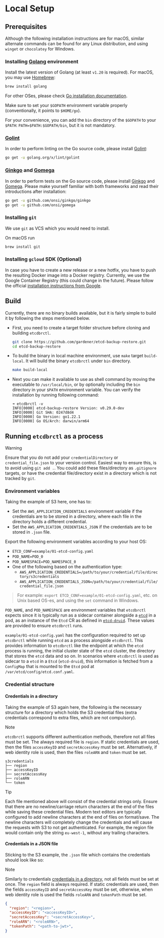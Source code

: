 # Local Setup

## Prerequisites

Although the following installation instructions are for macOS, similar alternate commands can be found for any Linux distribution, and using `winget` or `chocolatey` for Windows.

### Installing [Golang](https://golang.org/) environment

Install the latest version of Golang (at least `v1.20` is required). For macOS, you may use [Homebrew](https://brew.sh/):

```sh
brew install golang
```

For other OSes, please check [Go installation documentation](https://golang.org/doc/install).

Make sure to set your `$GOPATH` environment variable properly (conventionally, it points to `$HOME/go`).

For your convenience, you can add the `bin` directory of the `$GOPATH` to your `$PATH`: `PATH=$PATH:$GOPATH/bin`, but it is not mandatory.

### [Golint](https://github.com/golang/lint)

In order to perform linting on the Go source code, please install [Golint](https://github.com/golang/lint):

```bash
go get -u golang.org/x/lint/golint
```

### [Ginkgo](https://onsi.github.io/ginkgo/) and [Gomega](https://onsi.github.io/gomega/)

In order to perform tests on the Go source code, please install [Ginkgo](https://onsi.github.io/ginkgo/) and [Gomega](http://onsi.github.io/gomega/). Please make yourself familiar with both frameworks and read their introductions after installation:

```bash
go get -u github.com/onsi/ginkgo/ginkgo
go get -u github.com/onsi/gomega
```

### Installing `git`

We use `git` as VCS which you would need to install.

On macOS run

```sh
brew install git
```

### Installing `gcloud` SDK (Optional)

In case you have to create a new release or a new hotfix, you have to push the resulting Docker image into a Docker registry. Currently, we use the Google Container Registry (this could change in the future). Please follow the official [installation instructions from Google](https://cloud.google.com/sdk/downloads).

## Build

Currently, there are no binary builds available, but it is fairly simple to build it by following the steps mentioned below.

* First, you need to create a target folder structure before cloning and building `etcdbrctl`.

    ```sh
    git clone https://github.com/gardener/etcd-backup-restore.git
    cd etcd-backup-restore
    ```

* To build the binary in local machine environment, use `make` target `build-local`. It will build the binary `etcdbrctl` under `bin` directory.

    ```sh
    make build-local
    ```

* Next you can make it available to use as shell command by moving the executable to `/usr/local/bin`, or by optionally including the `bin` directory in your `$PATH` environment variable.
You can verify the installation by running following command:

    ```console
    ➜ etcdbrctl -v
    INFO[0000] etcd-backup-restore Version: v0.29.0-dev
    INFO[0000] Git SHA: 0247d8d4
    INFO[0000] Go Version: go1.22.1
    INFO[0000] Go OS/Arch: darwin/arm64
    ```

## Running `etcdbrctl` as a process

> [!WARNING]
> Ensure that you do not add your `credentialDirectory` or `credential_file.json` to your version control. Easiest way to ensure this, is to avoid using `git add .`. You could add these files/directory as `.gitignore` targets, or have the credential file/directory exist in a directory which is not tracked by `git`.

### Environment variables

Taking the example of S3 here, one has to:

* Set the `AWS_APPLICATION_CREDENTIALS` environment variable if the credentials are to be stored in a directory, where each file in the directory holds a different credential.
* Set the `AWS_APPLICATION_CREDENTIALS_JSON` if the credentials are to be stored in `.json` file.

Export the following environment variables according to your host OS:

* `ETCD_CONF=example/01-etcd-config.yaml`
* `POD_NAME=POD_0`
* `POD_NAMESPACE=POD_NAMESPACE_0`
* One of the following based on the authentication type:
  * `AWS_APPLICATION_CREDENTIALS=/path/to/your/credential/file/directory/s3credentials`
  * `AWS_APPLICATION_CREDENTIALS_JSON=/path/to/your/credential/file/credential_file.json`

> For example: `export ETCD_CONF=example/01-etcd-config.yaml`, etc. on Unix based OS-es, and using the `set` command in Windows.

`POD_NAME`, and `POD_NAMESPACE` are environment variables that `etcdbrctl` expects since it is typically run as a sidecar container alongside a [`etcd`](https://github.com/gardener/etcd-wrapper) in a pod, as an instance of the `Etcd` CR as defined in [`etcd-druid`](https://github.com/gardener/etcd-druid). These values are provided to ensure `etcdbrctl` runs.

`example/01-etcd-config.yaml` has the configuration required to set up `etcdbrctl` while running `etcd` as a process alongside `etcdbrctl`. This provides information to `etcdbrctl` like the endpoint at which the `etcd` process is running, the initial cluster state of the `etcd` cluster, the directory that stores the `etcd` data and so on. In scenarios where `etcdbrctl` is used as sidecar to a `etcd` in a `Etcd` (`etcd-druid`), this information is fetched from a `ConfigMap` that is mounted to the `Etcd` pod at `/var/etcd/config/etcd.conf.yaml`.

### Credential structure

#### Credentials in a directory

Taking the example of S3 again here, the following is the necessary structure for a directory which holds the S3 credential files (extra credentials correspond to extra files, which are not compulsory).

> [!NOTE]
> `etcdbrctl` supports different authentication methods, therefore not all files must be set. The always required file is `region`.
> If static credentials are used, then the files `accessKeyID` and `secretAccessKey` must be set.
> Alternatively, if web identity role is used, then the files `roleARN` and `token` must be set.

```console
s3credentials
├── region
├── accessKeyID
├── secretAccessKey
├── roleARN
└── token
```

> [!TIP]
> Each file mentioned above will consist of the credential strings only. Ensure that there are no newline/carriage return characters at the end of the files while saving these credential files. Modern text editors are typically configured to add newline characters at the end of files on format/save. The newline characters will completely change the credentials and will cause the requests with S3 to not get authenticated. For example, the region file would contain only the string `eu-west-1`, without any trailing characters.

#### Credentials in a JSON file

Sticking to the S3 example, the `.json` file which contains the credentials should look like so:

> [!NOTE]
> Similarly to credentials [credentials in a directory](#credentials-in-a-directory), not all fields must be set at once. The `region` field is always required.
> If static credentials are used, then the fields `accessKeyID` and `secretAccessKey` must be set,
> otherwise, when web identity role is used the fields `roleARN` and `tokenPath` must be set.

```json
{
  "region": "<region>",
  "accessKeyID": "<accessKeyID>",
  "secretAccessKey": "<secretAccessKey>",
  "roleARN": "<roleARN>",
  "tokenPath": "<path-to-jwt>",
}
```
